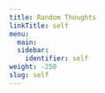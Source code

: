 ```yaml
---
title: Random Thoughts
linkTitle: self
menu:
  main:
  sidebar:
    identifier: self
weight: -250
slug: self
---
```

